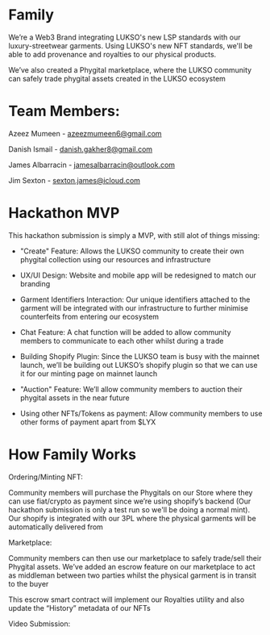 # Family
We’re a Web3 Brand integrating LUKSO's new LSP standards with our luxury-streetwear garments. Using LUKSO's new NFT standards, we'll be able to add provenance and royalties to our physical products.

We’ve also created a Phygital marketplace, where the LUKSO community can safely trade phygital assets created in the LUKSO ecosystem

# Team Members:

Azeez Mumeen - azeezmumeen6@gmail.com

Danish Ismail - danish.gakher8@gmail.com

James Albarracin - jamesalbarracin@outlook.com

Jim Sexton - sexton.james@icloud.com

# Hackathon MVP
This hackathon submission is simply a MVP, with still alot of things missing:
- "Create" Feature: Allows the LUKSO community to create their own phygital collection using our resources and infrastructure

- UX/UI Design: Website and mobile app will be redesigned to match our branding

- Garment Identifiers Interaction: Our unique identifiers attached to the garment will be integrated with our infrastructure to further minimise counterfeits from entering our ecosystem

- Chat Feature: A chat function will be added to allow community members to communicate to each other whilst during a trade

- Building Shopify Plugin: Since the LUKSO team is busy with the mainnet launch, we’ll be building out LUKSO’s shopify plugin so that we can use it for our minting page on mainnet launch

- "Auction" Feature: We’ll allow community members to auction their phygital assets in the near future

- Using other NFTs/Tokens as payment: Allow community members to use other forms of payment apart from $LYX

# How Family Works

Ordering/Minting NFT:

Community members will purchase the Phygitals on our Store where they can use fiat/crypto as payment since we’re using shopify’s backend (Our hackathon submission is only a test run so we'll be doing a normal mint). Our shopify is integrated with our 3PL where the physical garments will be automatically delivered from

Marketplace: 

Community members can then use our marketplace to safely trade/sell their Phygital assets. We’ve added an escrow feature on our marketplace to act as middleman between two parties whilst the physical garment is in transit to the buyer

This escrow smart contract will implement our Royalties utility and also update the “History” metadata of our NFTs                



Video Submission: 
